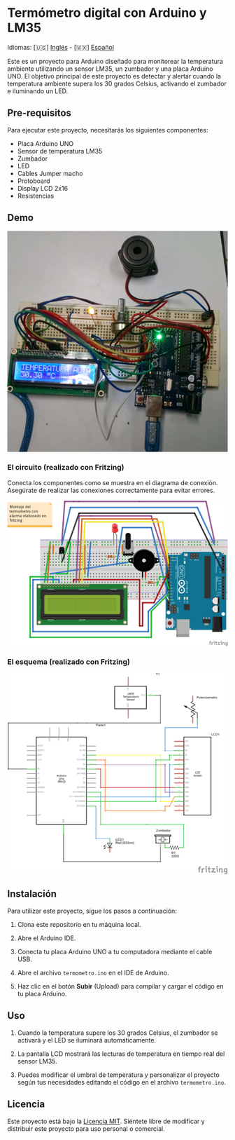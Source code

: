 # Termómetro digital con Arduino y LM35

Idiomas: [🇺🇸] [Inglés](README.md) - [🇲🇽] [Español](README-ES.md)

Este es un proyecto para Arduino diseñado para monitorear la temperatura ambiente utilizando un sensor LM35,
un zumbador y una placa Arduino UNO. El objetivo principal de este proyecto es detectar y alertar cuando la
temperatura ambiente supera los 30 grados Celsius, activando el zumbador e iluminando un LED.

## Pre-requisitos

Para ejecutar este proyecto, necesitarás los siguientes componentes:

- Placa Arduino UNO
- Sensor de temperatura LM35
- Zumbador
- LED
- Cables Jumper macho
- Protoboard
- Display LCD 2x16
- Resistencias

## Demo

![](images/demo.jpg)

### El circuito (realizado con Fritzing)

Conecta los componentes como se muestra en el diagrama de conexión. Asegúrate de realizar las conexiones correctamente para evitar errores.

![Diagrama de Conexión](images/prototype.png)

### El esquema (realizado con Fritzing)

![](images/diagram.png)

## Instalación

Para utilizar este proyecto, sigue los pasos a continuación:

1. Clona este repositorio en tu máquina local.

2. Abre el Arduino IDE.

3. Conecta tu placa Arduino UNO a tu computadora mediante el cable USB.

4. Abre el archivo `termometro.ino` en el IDE de Arduino.

5. Haz clic en el botón **Subir** (Upload) para compilar y cargar el código en tu placa Arduino.

## Uso

1. Cuando la temperatura supere los 30 grados Celsius, el zumbador se activará y el LED se iluminará automáticamente.

2. La pantalla LCD mostrará las lecturas de temperatura en tiempo real del sensor LM35.

3. Puedes modificar el umbral de temperatura y personalizar el proyecto según tus necesidades editando el código en el archivo `termometro.ino`.

## Licencia

Este proyecto está bajo la [Licencia MIT](https://github.com/lupitacode/arduino-temperature-alert/blob/main/LICENSE). Siéntete libre de modificar y distribuir este proyecto para uso personal o comercial.
